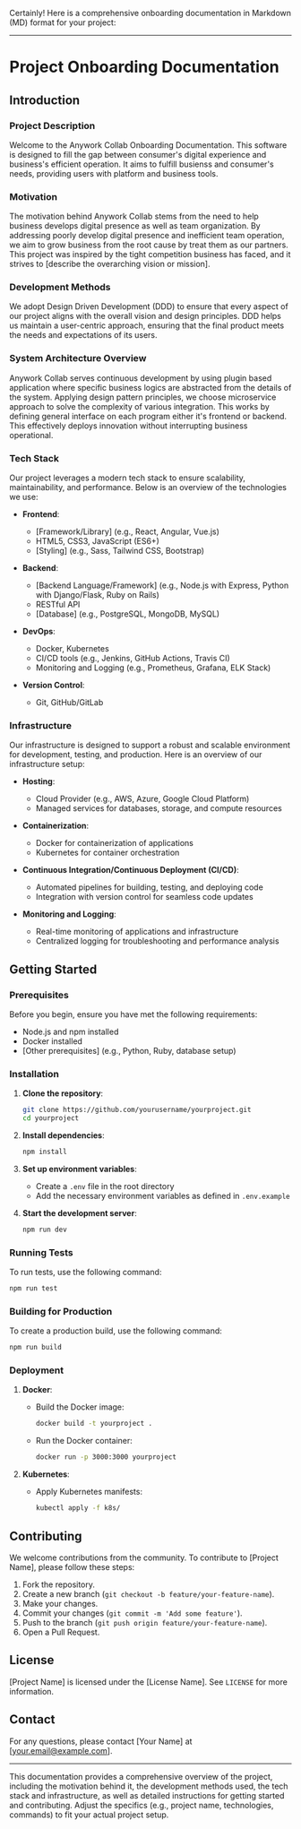 Certainly! Here is a comprehensive onboarding documentation in Markdown (MD) format for your project:

---

# Project Onboarding Documentation

## Introduction

### Project Description

Welcome to the Anywork Collab Onboarding Documentation. This software is designed to fill the gap between consumer's digital experience and business's efficient operation. It aims to fulfill busienss and consumer's needs, providing users with platform and business tools.

### Motivation

The motivation behind Anywork Collab stems from the need to help business develops digital presence as well as team organization. By addressing poorly develop digital presence and inefficient team operation, we aim to grow business from the root cause by treat them as our partners. This project was inspired by the tight competition business has faced, and it strives to [describe the overarching vision or mission].

### Development Methods

We adopt Design Driven Development (DDD) to ensure that every aspect of our project aligns with the overall vision and design principles. DDD helps us maintain a user-centric approach, ensuring that the final product meets the needs and expectations of its users.

### System Architecture Overview

Anywork Collab serves continuous development by using plugin based application where specific business logics are abstracted from the details of the system. Applying design pattern principles, we choose microservice approach to solve the complexity of various integration. This works by defining general interface on each program either it's frontend or backend. This effectively deploys innovation without interrupting business operational.

### Tech Stack

Our project leverages a modern tech stack to ensure scalability, maintainability, and performance. Below is an overview of the technologies we use:

- **Frontend**:
  - [Framework/Library] (e.g., React, Angular, Vue.js)
  - HTML5, CSS3, JavaScript (ES6+)
  - [Styling] (e.g., Sass, Tailwind CSS, Bootstrap)

- **Backend**:
  - [Backend Language/Framework] (e.g., Node.js with Express, Python with Django/Flask, Ruby on Rails)
  - RESTful API
  - [Database] (e.g., PostgreSQL, MongoDB, MySQL)

- **DevOps**:
  - Docker, Kubernetes
  - CI/CD tools (e.g., Jenkins, GitHub Actions, Travis CI)
  - Monitoring and Logging (e.g., Prometheus, Grafana, ELK Stack)

- **Version Control**:
  - Git, GitHub/GitLab

### Infrastructure

Our infrastructure is designed to support a robust and scalable environment for development, testing, and production. Here is an overview of our infrastructure setup:

- **Hosting**:
  - Cloud Provider (e.g., AWS, Azure, Google Cloud Platform)
  - Managed services for databases, storage, and compute resources

- **Containerization**:
  - Docker for containerization of applications
  - Kubernetes for container orchestration

- **Continuous Integration/Continuous Deployment (CI/CD)**:
  - Automated pipelines for building, testing, and deploying code
  - Integration with version control for seamless code updates

- **Monitoring and Logging**:
  - Real-time monitoring of applications and infrastructure
  - Centralized logging for troubleshooting and performance analysis

## Getting Started

### Prerequisites

Before you begin, ensure you have met the following requirements:
- Node.js and npm installed
- Docker installed
- [Other prerequisites] (e.g., Python, Ruby, database setup)

### Installation

1. **Clone the repository**:
   ```sh
   git clone https://github.com/yourusername/yourproject.git
   cd yourproject
   ```

2. **Install dependencies**:
   ```sh
   npm install
   ```

3. **Set up environment variables**:
   - Create a `.env` file in the root directory
   - Add the necessary environment variables as defined in `.env.example`

4. **Start the development server**:
   ```sh
   npm run dev
   ```

### Running Tests

To run tests, use the following command:
```sh
npm run test
```

### Building for Production

To create a production build, use the following command:
```sh
npm run build
```

### Deployment

1. **Docker**:
   - Build the Docker image:
     ```sh
     docker build -t yourproject .
     ```
   - Run the Docker container:
     ```sh
     docker run -p 3000:3000 yourproject
     ```

2. **Kubernetes**:
   - Apply Kubernetes manifests:
     ```sh
     kubectl apply -f k8s/
     ```

## Contributing

We welcome contributions from the community. To contribute to [Project Name], please follow these steps:

1. Fork the repository.
2. Create a new branch (`git checkout -b feature/your-feature-name`).
3. Make your changes.
4. Commit your changes (`git commit -m 'Add some feature'`).
5. Push to the branch (`git push origin feature/your-feature-name`).
6. Open a Pull Request.

## License

[Project Name] is licensed under the [License Name]. See `LICENSE` for more information.

## Contact

For any questions, please contact [Your Name] at [your.email@example.com].

---

This documentation provides a comprehensive overview of the project, including the motivation behind it, the development methods used, the tech stack and infrastructure, as well as detailed instructions for getting started and contributing. Adjust the specifics (e.g., project name, technologies, commands) to fit your actual project setup.